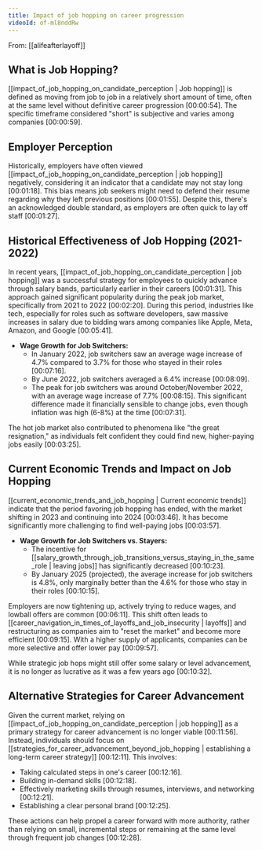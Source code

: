 ```yaml
---
title: Impact of job hopping on career progression
videoId: of-ml8nddRw
---
```


From: [[alifeafterlayoff]] <br/> 

## What is Job Hopping?
[[impact_of_job_hopping_on_candidate_perception | Job hopping]] is defined as moving from job to job in a relatively short amount of time, often at the same level without definitive career progression <a class="yt-timestamp" data-t="00:00:54">[00:00:54]</a>. The specific timeframe considered "short" is subjective and varies among companies <a class="yt-timestamp" data-t="00:00:59">[00:00:59]</a>.

## Employer Perception
Historically, employers have often viewed [[impact_of_job_hopping_on_candidate_perception | job hopping]] negatively, considering it an indicator that a candidate may not stay long <a class="yt-timestamp" data-t="00:01:18">[00:01:18]</a>. This bias means job seekers might need to defend their resume regarding why they left previous positions <a class="yt-timestamp" data-t="00:01:55">[00:01:55]</a>. Despite this, there's an acknowledged double standard, as employers are often quick to lay off staff <a class="yt-timestamp" data-t="00:01:27">[00:01:27]</a>.

## Historical Effectiveness of Job Hopping (2021-2022)
In recent years, [[impact_of_job_hopping_on_candidate_perception | job hopping]] was a successful strategy for employees to quickly advance through salary bands, particularly earlier in their careers <a class="yt-timestamp" data-t="00:01:31">[00:01:31]</a>. This approach gained significant popularity during the peak job market, specifically from 2021 to 2022 <a class="yt-timestamp" data-t="00:02:20">[00:02:20]</a>. During this period, industries like tech, especially for roles such as software developers, saw massive increases in salary due to bidding wars among companies like Apple, Meta, Amazon, and Google <a class="yt-timestamp" data-t="00:05:41">[00:05:41]</a>.

*   **Wage Growth for Job Switchers:**
    *   In January 2022, job switchers saw an average wage increase of 4.7% compared to 3.7% for those who stayed in their roles <a class="yt-timestamp" data-t="00:07:16">[00:07:16]</a>.
    *   By June 2022, job switchers averaged a 6.4% increase <a class="yt-timestamp" data-t="00:08:09">[00:08:09]</a>.
    *   The peak for job switchers was around October/November 2022, with an average wage increase of 7.7% <a class="yt-timestamp" data-t="00:08:15">[00:08:15]</a>. This significant difference made it financially sensible to change jobs, even though inflation was high (6-8%) at the time <a class="yt-timestamp" data-t="00:07:31">[00:07:31]</a>.

The hot job market also contributed to phenomena like "the great resignation," as individuals felt confident they could find new, higher-paying jobs easily <a class="yt-timestamp" data-t="00:03:25">[00:03:25]</a>.

## Current Economic Trends and Impact on Job Hopping
[[current_economic_trends_and_job_hopping | Current economic trends]] indicate that the period favoring job hopping has ended, with the market shifting in 2023 and continuing into 2024 <a class="yt-timestamp" data-t="00:03:46">[00:03:46]</a>. It has become significantly more challenging to find well-paying jobs <a class="yt-timestamp" data-t="00:03:57">[00:03:57]</a>.

*   **Wage Growth for Job Switchers vs. Stayers:**
    *   The incentive for [[salary_growth_through_job_transitions_versus_staying_in_the_same_role | leaving jobs]] has significantly decreased <a class="yt-timestamp" data-t="00:10:23">[00:10:23]</a>.
    *   By January 2025 (projected), the average increase for job switchers is 4.8%, only marginally better than the 4.6% for those who stay in their roles <a class="yt-timestamp" data-t="00:10:15">[00:10:15]</a>.

Employers are now tightening up, actively trying to reduce wages, and lowball offers are common <a class="yt-timestamp" data-t="00:06:11">[00:06:11]</a>. This shift often leads to [[career_navigation_in_times_of_layoffs_and_job_insecurity | layoffs]] and restructuring as companies aim to "reset the market" and become more efficient <a class="yt-timestamp" data-t="00:09:15">[00:09:15]</a>. With a higher supply of applicants, companies can be more selective and offer lower pay <a class="yt-timestamp" data-t="00:09:57">[00:09:57]</a>.

While strategic job hops might still offer some salary or level advancement, it is no longer as lucrative as it was a few years ago <a class="yt-timestamp" data-t="00:10:32">[00:10:32]</a>.

## Alternative Strategies for Career Advancement
Given the current market, relying on [[impact_of_job_hopping_on_candidate_perception | job hopping]] as a primary strategy for career advancement is no longer viable <a class="yt-timestamp" data-t="00:11:56">[00:11:56]</a>. Instead, individuals should focus on [[strategies_for_career_advancement_beyond_job_hopping | establishing a long-term career strategy]] <a class="yt-timestamp" data-t="00:12:11">[00:12:11]</a>. This involves:
*   Taking calculated steps in one's career <a class="yt-timestamp" data-t="00:12:16">[00:12:16]</a>.
*   Building in-demand skills <a class="yt-timestamp" data-t="00:12:18">[00:12:18]</a>.
*   Effectively marketing skills through resumes, interviews, and networking <a class="yt-timestamp" data-t="00:12:21">[00:12:21]</a>.
*   Establishing a clear personal brand <a class="yt-timestamp" data-t="00:12:25">[00:12:25]</a>.

These actions can help propel a career forward with more authority, rather than relying on small, incremental steps or remaining at the same level through frequent job changes <a class="yt-timestamp" data-t="00:12:28">[00:12:28]</a>.